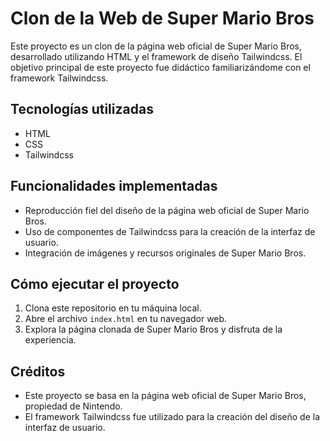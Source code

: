 # Clon de la Web de Super Mario Bros
Este proyecto es un clon de la página web oficial de Super Mario Bros, desarrollado utilizando HTML y el framework de diseño Tailwindcss.
El objetivo principal de este proyecto fue didáctico familiarizándome con el framework Tailwindcss.

## Tecnologías utilizadas
- HTML
- CSS
- Tailwindcss

## Funcionalidades implementadas

- Reproducción fiel del diseño de la página web oficial de Super Mario Bros.
- Uso de componentes de Tailwindcss para la creación de la interfaz de usuario.
- Integración de imágenes y recursos originales de Super Mario Bros.

## Cómo ejecutar el proyecto

1. Clona este repositorio en tu máquina local.
2. Abre el archivo `index.html` en tu navegador web.
3. Explora la página clonada de Super Mario Bros y disfruta de la experiencia.

## Créditos

- Este proyecto se basa en la página web oficial de Super Mario Bros, propiedad de Nintendo.
- El framework Tailwindcss fue utilizado para la creación del diseño de la interfaz de usuario.